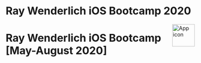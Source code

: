 # Ray Wenderlich iOS Bootcamp 2020

<p align="left">
	<img src="./Assets/RWIcon.png" alt="App icon" width="60" maxHeight="60" align="right"/>
	<h1>Ray Wenderlich iOS Bootcamp [May-August 2020]</h1>
</p>
